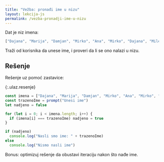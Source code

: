 ```yaml
---
title: "Vežba: pronađi ime u nizu"
layout: lekcija-js
permalink: /vezba-pronadji-ime-u-nizu
---
```


Dat je niz imena:

```js
["Dajana", "Marija", "Damjan", "Mirko", "Ana", "Mirko", "Dajana", "Milena", "Darko"]
```

Traži od korisnika da unese ime, i proveri da li se ono nalazi u nizu.

## Rešenje

Rešenje uz pomoć zastavice:

{:.ulaz.resenje}
```js
const imena = ["Dajana", "Marija", "Damjan", "Mirko", "Ana", "Mirko", "Dajana", "Milena", "Darko"]
const trazenoIme = prompt("Unesi ime")
let nadjeno = false

for (let i = 0; i < imena.length; i++) {
  if (imena[i] === trazenoIme) nadjeno = true
}

if (nadjeno) 
  console.log("Nasli smo ime: " + trazenoIme)
else 
  console.log("Nismo nasli ime")
```

Bonus: optimizuj rešenje da obustavi iteraciju nakon što nađe ime.
